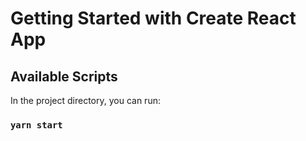# Getting Started with Create React App

## Available Scripts

In the project directory, you can run:

### `yarn start`

